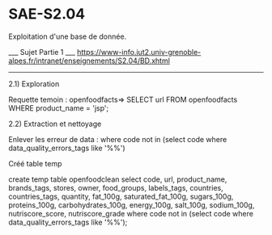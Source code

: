 # SAE-S2.04
Exploitation d'une base de donnée.



___ Sujet Partie 1 ___
https://www-info.iut2.univ-grenoble-alpes.fr/intranet/enseignements/S2.04/BD.xhtml
______________________

2.1) Exploration

Requette temoin : openfoodfacts=> SELECT url FROM openfoodfacts WHERE product_name = 'jsp';


2.2) Extraction et nettoyage 

Enlever les erreur de data :  where code not in (select code where data_quality_errors_tags like '%%')


Créé table temp

create temp table openfoodclean
select  code, url, product_name,
        brands_tags, stores, owner, food_groups, labels_tags, countries,
        countries_tags, quantity, fat_100g, saturated_fat_100g, 
        sugars_100g, proteins_100g, carbohydrates_100g, energy_100g,
        salt_100g, sodium_100g, nutriscore_score, nutriscore_grade 
        where code not in (select code where data_quality_errors_tags like '%%');
